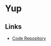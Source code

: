 # Yup

## Links

- [Code Repository](https://github.com/jquense/yup)

<!--
https://medium.com/@prosenjit/react-hook-form-async-validation-with-yup-schema-3300e0d67901
-->
